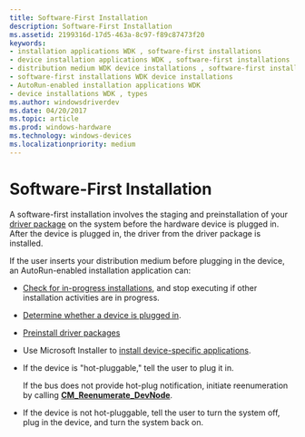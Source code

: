 ```yaml
---
title: Software-First Installation
description: Software-First Installation
ms.assetid: 2199316d-17d5-463a-8c97-f89c87473f20
keywords:
- installation applications WDK , software-first installations
- device installation applications WDK , software-first installations
- distribution medium WDK device installations , software-first installations
- software-first installations WDK device installations
- AutoRun-enabled installation applications WDK
- device installations WDK , types
ms.author: windowsdriverdev
ms.date: 04/20/2017
ms.topic: article
ms.prod: windows-hardware
ms.technology: windows-devices
ms.localizationpriority: medium
---
```


# Software-First Installation


A software-first installation involves the staging and preinstallation of your [driver package](driver-packages.md) on the system before the hardware device is plugged in. After the device is plugged in, the driver from the driver package is installed.

If the user inserts your distribution medium before plugging in the device, an AutoRun-enabled installation application can:

-   [Check for in-progress installations](checking-for-in-progress-installations.md), and stop executing if other installation activities are in progress.

-   [Determine whether a device is plugged in](determining-whether-a-device-is-plugged-in.md).

-   [Preinstall driver packages](preinstalling-driver-packages.md)

-   Use Microsoft Installer to [install device-specific applications](installing-device-specific-applications.md).

-   If the device is "hot-pluggable," tell the user to plug it in.

    If the bus does not provide hot-plug notification, initiate reenumeration by calling [**CM_Reenumerate_DevNode**](https://msdn.microsoft.com/library/windows/hardware/ff539763).

-   If the device is not hot-pluggable, tell the user to turn the system off, plug in the device, and turn the system back on.

 

 





